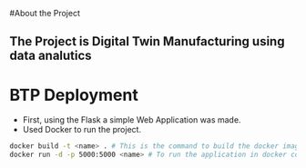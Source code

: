 #About the Project
## The Project is Digital Twin Manufacturing using data analutics

# BTP Deployment

- First, using the Flask a simple Web Application was made.
- Used Docker to run the project.
```bash
docker build -t <name> . # This is the command to build the docker image from the Dockerfile.
docker run -d -p 5000:5000 <name> # To run the application in docker container.
```
